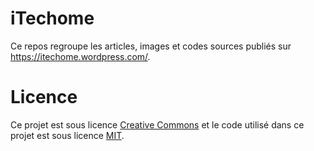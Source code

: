 # iTechome

Ce repos regroupe les articles, images et codes sources publiés sur https://itechome.wordpress.com/.

# Licence

Ce projet est sous licence [Creative Commons](http://creativecommons.org/licenses/by-nc-sa/4.0/) et le code utilisé dans ce projet est sous licence [MIT](http://opensource.org/licenses/mit-license.php).
